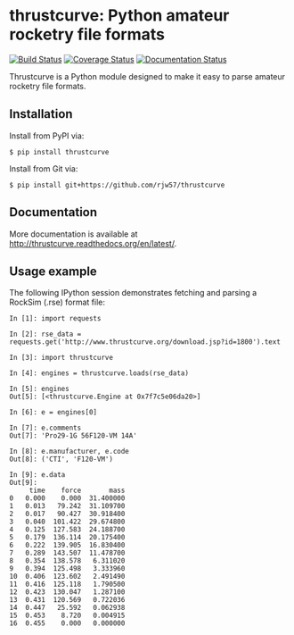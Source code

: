 # thrustcurve: Python amateur rocketry file formats

[![Build
Status](https://travis-ci.org/rjw57/thrustcurve.svg)](https://travis-ci.org/rjw57/thrustcurve)
[![Coverage
Status](https://coveralls.io/repos/rjw57/thrustcurve/badge.svg?branch=master&service=github)](https://coveralls.io/github/rjw57/thrustcurve?branch=master)
[![Documentation
Status](https://readthedocs.org/projects/thrustcurve/badge/?version=latest)](http://thrustcurve.readthedocs.org/en/latest/?badge=latest)


Thrustcurve is a Python module designed to make it easy to parse amateur
rocketry file formats.

## Installation

Install from PyPI via:

```console
$ pip install thrustcurve
```

Install from Git via:

```console
$ pip install git+https://github.com/rjw57/thrustcurve
```

## Documentation

More documentation is available at
http://thrustcurve.readthedocs.org/en/latest/.

## Usage example

The following IPython session demonstrates fetching and parsing a RockSim (.rse)
format file:

```ipython
In [1]: import requests

In [2]: rse_data = requests.get('http://www.thrustcurve.org/download.jsp?id=1800').text

In [3]: import thrustcurve

In [4]: engines = thrustcurve.loads(rse_data)

In [5]: engines
Out[5]: [<thrustcurve.Engine at 0x7f7c5e06da20>]

In [6]: e = engines[0]

In [7]: e.comments
Out[7]: 'Pro29-1G 56F120-VM 14A'

In [8]: e.manufacturer, e.code
Out[8]: ('CTI', 'F120-VM')

In [9]: e.data
Out[9]: 
     time    force       mass
0   0.000    0.000  31.400000
1   0.013   79.242  31.109700
2   0.017   90.427  30.918400
3   0.040  101.422  29.674800
4   0.125  127.583  24.188700
5   0.179  136.114  20.175400
6   0.222  139.905  16.830400
7   0.289  143.507  11.478700
8   0.354  138.578   6.311020
9   0.394  125.498   3.333960
10  0.406  123.602   2.491490
11  0.416  125.118   1.790500
12  0.423  130.047   1.287100
13  0.431  120.569   0.722036
14  0.447   25.592   0.062938
15  0.453    8.720   0.004915
16  0.455    0.000   0.000000
```
